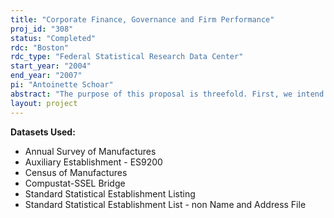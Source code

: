 ```yaml
---
title: "Corporate Finance, Governance and Firm Performance"
proj_id: "308"
status: "Completed"
rdc: "Boston"
rdc_type: "Federal Statistical Research Data Center"
start_year: "2004"
end_year: "2007"
pi: "Antoinette Schoar"
abstract: "The purpose of this proposal is threefold. First, we intend to extend prior work matching COMPUSTAT data to the Longitudinal Research Database (LRD) to perform a data cross check and comparative analysis for consistency. This work builds off a currently active project by the principal investigators that will perform the basic matching work and will write a technical memorandum summarizing findings. This proposal will use that work in an extension to identify potential sources and explanations for the cases where data do not coincide. These discrepancies will be systematically categorized. Second, we will investigate the relationship between corporate governance and plant performance. Twenty years ago the term “corporate governance" did not exist in the English language. In the last two decades, however, corporate governance issues have gained a prominent role in the academic literature. In spite of the importance of the topic and the magnitude of the interests at stake, there is very little empirical evidence on what the effects of corporate governance are and what constitutes “good” and “bad” governance. For this purpose we will build on the LRD-COMPUSTAT match and use ownership concentration and governance variables from CD-Spectrum to investigate the relationship between firm performance and governance."
layout: project
---
```


**Datasets Used:**

  - Annual Survey of Manufactures 
  - Auxiliary Establishment - ES9200 
  - Census of Manufactures 
  - Compustat-SSEL Bridge 
  - Standard Statistical Establishment Listing 
  - Standard Statistical Establishment List - non Name and Address File 

